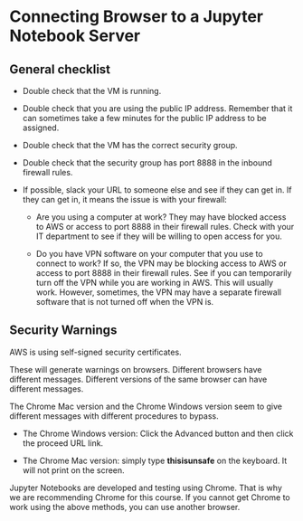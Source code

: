 # Connecting Browser to a Jupyter Notebook Server

## General checklist

* Double check that the VM is running.

* Double check that you are using the public IP address.  Remember that it can sometimes take a few minutes for the public IP address to be assigned.

* Double check that the VM has the correct security group.

* Double check that the security group has port 8888 in the inbound firewall rules.

* If possible, slack your URL to someone else and see if they can get in.  If they can get in, it means the issue is with your firewall:

  * Are you using a computer at work?  They may have blocked access to AWS or access to port 8888 in their firewall rules.  Check with your IT department to see if they will be willing to open access for you.
  
  * Do you have VPN software on your computer that you use to connect to work?  If so, the VPN may be blocking access to AWS or access to port 8888 in their firewall rules.  See if you can temporarily turn off the VPN while you are working in AWS.  This will usually work.  However, sometimes, the VPN may have a separate firewall software that is not turned off when the VPN is.

## Security Warnings

AWS is using self-signed security certificates.

These will generate warnings on browsers.  Different browsers have different messages.  Different versions of the same browser can have different messages.

The Chrome Mac version and the Chrome Windows version seem to give different messages with different procedures to bypass.

* The Chrome Windows version: Click the Advanced button and then click the proceed URL link.

* The Chrome Mac version:  simply type **thisisunsafe** on the keyboard.  It will not print on the screen.  

Jupyter Notebooks are developed and testing using Chrome.  That is why we are recommending Chrome for this course.  If you cannot get Chrome to work using the above methods, you can use another browser.


